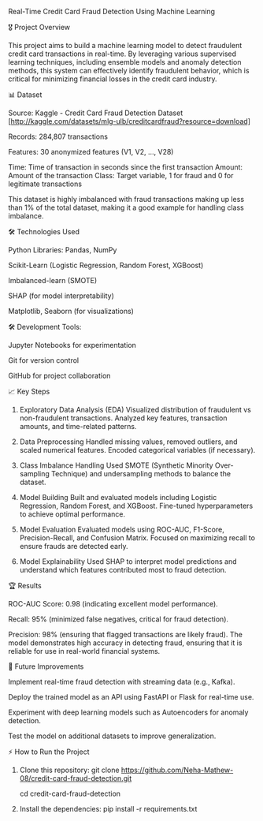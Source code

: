 Real-Time Credit Card Fraud Detection Using Machine Learning

🎖️ Project Overview

This project aims to build a machine learning model to detect fraudulent credit card transactions in real-time. By leveraging various supervised learning techniques, including ensemble models and anomaly detection methods, this system can effectively identify fraudulent behavior, which is critical for minimizing financial losses in the credit card industry.

📊 Dataset

Source: Kaggle - Credit Card Fraud Detection Dataset [http://kaggle.com/datasets/mlg-ulb/creditcardfraud?resource=download]

Records: 284,807 transactions

Features:
30 anonymized features (V1, V2, ..., V28)

Time: Time of transaction in seconds since the first transaction
Amount: Amount of the transaction
Class: Target variable, 1 for fraud and 0 for legitimate transactions

This dataset is highly imbalanced with fraud transactions making up less than 1% of the total dataset, making it a good example for handling class imbalance.

🛠️ Technologies Used

Python Libraries: Pandas, NumPy

Scikit-Learn (Logistic Regression, Random Forest, XGBoost)

Imbalanced-learn (SMOTE)

SHAP (for model interpretability)

Matplotlib, Seaborn (for visualizations)

🛠️ Development Tools:

Jupyter Notebooks for experimentation

Git for version control

GitHub for project collaboration

📈 Key Steps

1. Exploratory Data Analysis (EDA)
Visualized distribution of fraudulent vs non-fraudulent transactions.
Analyzed key features, transaction amounts, and time-related patterns.

2. Data Preprocessing
Handled missing values, removed outliers, and scaled numerical features.
Encoded categorical variables (if necessary).

3. Class Imbalance Handling
Used SMOTE (Synthetic Minority Over-sampling Technique) and undersampling methods to balance the dataset.

4. Model Building
Built and evaluated models including Logistic Regression, Random Forest, and XGBoost.
Fine-tuned hyperparameters to achieve optimal performance.

5. Model Evaluation
Evaluated models using ROC-AUC, F1-Score, Precision-Recall, and Confusion Matrix.
Focused on maximizing recall to ensure frauds are detected early.

6. Model Explainability
Used SHAP to interpret model predictions and understand which features contributed most to fraud detection.

🏆 Results

ROC-AUC Score: 0.98 (indicating excellent model performance).

Recall: 95% (minimized false negatives, critical for fraud detection).

Precision: 98% (ensuring that flagged transactions are likely fraud).
The model demonstrates high accuracy in detecting fraud, ensuring that it is reliable for use in real-world financial systems.


🧹 Future Improvements

Implement real-time fraud detection with streaming data (e.g., Kafka).

Deploy the trained model as an API using FastAPI or Flask for real-time use.

Experiment with deep learning models such as Autoencoders for anomaly detection.

Test the model on additional datasets to improve generalization.

⚡ How to Run the Project

1. Clone this repository:
   git clone https://github.com/Neha-Mathew-08/credit-card-fraud-detection.git

   cd credit-card-fraud-detection

3. Install the dependencies:
   pip install -r requirements.txt



